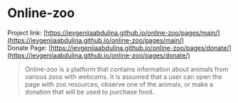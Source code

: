 # Online-zoo

Project link: [https://ievgeniiaabdulina.github.io/online-zoo/pages/main/](https://ievgeniiaabdulina.github.io/online-zoo/pages/main/)
<br>
Donate Page: [https://ievgeniiaabdulina.github.io/online-zoo/pages/donate/](https://ievgeniiaabdulina.github.io/online-zoo/pages/donate/)

> Online-zoo is a platform that contains information about animals from various zoos with webcams. It is assumed that a user can open the page with zoo resources, observe one of the animals, or make a donation that will be used to purchase food.

